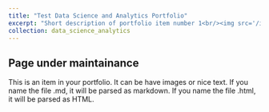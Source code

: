 ```yaml
---
title: "Test Data Science and Analytics Portfolio"
excerpt: "Short description of portfolio item number 1<br/><img src='/images/500x300.png'>"
collection: data_science_analytics
---
```

## Page under maintainance
This is an item in your portfolio. It can be have images or nice text. If you name the file .md, it will be parsed as markdown. If you name the file .html, it will be parsed as HTML. 